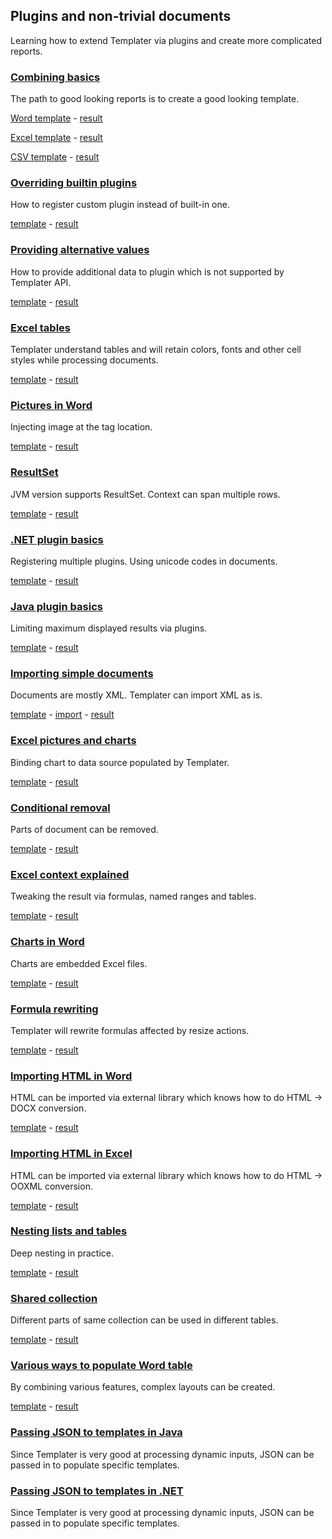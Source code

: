 ## Plugins and non-trivial documents

Learning how to extend Templater via plugins and create more complicated reports.

### [Combining basics](FoodOrder%20(.NET)/Readme.md)

The path to good looking reports is to create a good looking template.

[Word template](FoodOrder%20(.NET)/FoodOrder.Web/App_Data/Order.docx?raw=true) - [result](FoodOrder%20(.NET)/result.docx?raw=true)

[Excel template](FoodOrder%20(.NET)/FoodOrder.Web/App_Data/Order.xlsx?raw=true) - [result](FoodOrder%20(.NET)/result.xlsx?raw=true)

[CSV template](FoodOrder%20(.NET)/FoodOrder.Web/App_Data/Order.csv) - [result](FoodOrder%20(.NET)/result.csv)

### [Overriding builtin plugins](BoolOverride%20(Java)/Readme.md)

How to register custom plugin instead of built-in one.

[template](BoolOverride%20(Java)/src/main/resources/Bools.docx?raw=true) - [result](BoolOverride%20(Java)/result.docx?raw=true)

### [Providing alternative values](AlternativeProperty%20(Java)/Readme.md)

How to provide additional data to plugin which is not supported by Templater API.

[template](AlternativeProperty%20(Java)/src/main/resources/Fields.docx?raw=true) - [result](AlternativeProperty%20(Java)/result.docx?raw=true)

### [Excel tables](IsoCountries%20(.NET)/Readme.md)

Templater understand tables and will retain colors, fonts and other cell styles while processing documents.

[template](IsoCountries%20(.NET)/Templates/Countries.xlsx?raw=true) - [result](IsoCountries%20(.NET)/result.xlsx?raw=true)

### [Pictures in Word](Pictures%20(Java)/Readme.md)

Injecting image at the tag location.

[template](Pictures%20(Java)/src/main/resources/Pictures.docx?raw=true) - [result](Pictures%20(Java)/result.docx?raw=true)

### [ResultSet](ResultSetExample%20(Java)/Readme.md)

JVM version supports ResultSet. Context can span multiple rows.

[template](ResultSetExample%20(Java)/src/main/resources/MyCoffeeTable.xlsx?raw=true) - [result](ResultSetExample%20(Java)/result.xlsx?raw=true)

### [.NET plugin basics](QuestionnairePlugin%20(.NET)/Readme.md)

Registering multiple plugins. Using unicode codes in documents.

[template](QuestionnairePlugin%20(.NET)/questions.docx?raw=true) - [result](QuestionnairePlugin%20(.NET)/result.docx?raw=true)

### [Java plugin basics](LimitPlugins%20(Java)/Readme.md)

Limiting maximum displayed results via plugins.

[template](LimitPlugins%20(Java)/src/main/resources/Limits.docx?raw=true) - [result](LimitPlugins%20(Java)/result.docx?raw=true)

### [Importing simple documents](DocxImport%20(Java)/Readme.md)

Documents are mostly XML. Templater can import XML as is.

[template](DocxImport%20(Java)/src/main/resources/Master.docx) - [import](DocxImport%20(Java)/src/main/resources/ToImport.docx?raw=true) - [result](DocxImport%20(Java)/result.docx?raw=true)

### [Excel pictures and charts](ExchangeRates%20(.NET)/Readme.md)

Binding chart to data source populated by Templater.

[template](ExchangeRates%20(.NET)/Templates/ExchangeRate.xlsx?raw=true) - [result](ExchangeRates%20(.NET)/result.xlsx?raw=true)

### [Conditional removal](CollapseRegion%20(Java)/Readme.md)

Parts of document can be removed.

[template](CollapseRegion%20(Java)/src/main/resources/Collapse.docx?raw=true) - [result](CollapseRegion%20(Java)/result.docx?raw=true)

### [Excel context explained](ExcelContextRules%20(.NET)/Readme.md)

Tweaking the result via formulas, named ranges and tables.

[template](ExcelContextRules%20(.NET)/flattening.xlsx?raw=true) - [result](ExcelContextRules%20(.NET)/result.xlsx?raw=true)

### [Charts in Word](ChartExample/Readme.md)

Charts are embedded Excel files.

[template](ChartExample/template/Charts.docx?raw=true) - [result](ChartExample/result.docx?raw=true)

### [Formula rewriting](Formulas%20(Java)/Readme.md)

Templater will rewrite formulas affected by resize actions.

[template](Formulas%20(Java)/src/main/resources/Formulas.xlsx?raw=true) - [result](Formulas%20(Java)/result.xlsx?raw=true)

### [Importing HTML in Word](HtmlPlugin%20(.NET)/Readme.md)

HTML can be imported via external library which knows how to do HTML -> DOCX conversion.

[template](HtmlPlugin%20(.NET)/template.docx?raw=true) - [result](HtmlPlugin%20(.NET)/result.xlsx?raw=true)

### [Importing HTML in Excel](HtmlToExcel%20(Java)/Readme.md)

HTML can be imported via external library which knows how to do HTML -> OOXML conversion.

[template](HtmlToExcel%20(Java)/src/main/resources/Document.xlsx?raw=true) - [result](HtmlToExcel%20(Java)/result.xlsx?raw=true)

### [Nesting lists and tables](ListsAndTables%20(.NET)/Readme.md)

Deep nesting in practice.

[template](ListsAndTables%20(.NET)/Nesting.docx?raw=true) - [result](ListsAndTables%20(.NET)/result.docx?raw=true)

### [Shared collection](SharedCollection%20(Java)/Readme.md)

Different parts of same collection can be used in different tables.

[template](SharedCollection%20(Java)/src/main/resources/TwoTables.docx?raw=true) - [result](SharedCollection%20(Java)/result.docx?raw=true)

### [Various ways to populate Word table](WordTables/Readme.md)

By combining various features, complex layouts can be created.

[template](WordTables/template/Tables.docx?raw=true) - [result](WordTables/result.docx?raw=true)

### [Passing JSON to templates in Java](TemplaterJson%20(Java)/Readme.md)

Since Templater is very good at processing dynamic inputs, JSON can be passed in to populate specific templates.

### [Passing JSON to templates in .NET](TemplaterJson%20(.NET)/Readme.md)

Since Templater is very good at processing dynamic inputs, JSON can be passed in to populate specific templates.
